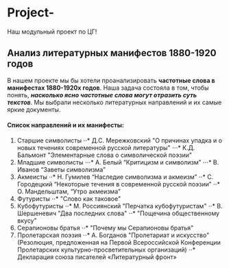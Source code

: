 # Project-
Наш модульный проект по ЦГ! 

## Анализ литературных манифестов 1880-1920 годов

В нашем проекте мы бы хотели проанализировать **частотные слова в манифестах 1880-1920х годов**. Наша задача состояла в том, чтобы понять, *__насколько ясно частотные слова могут отразить суть текстов__*. Мы выбрали несколько литературных направлений и их самые яркие документы. 
#### Список направлений и их манифесты:  
1. Старшие символисты 
⋅⋅* Д.С. Мережковский "О причинах упадка и о новых течениях современной русской литературы"
⋅⋅⋅* К.Д. Бальмонт "Элементарные слова о символической поэзии"
2. Младшие символисты 
⋅⋅⋅* А. Белый “Критицизм и символизм”
⋅⋅⋅* В. Иванов “Заветы символизма”
3. Акмеисты 
⋅⋅* Н. Гумилев “Наследие символизма и акмеизм” 
⋅⋅* С. Городецкий “Некоторые течения в современной русской поэзии” 
⋅⋅* О. Мандельштам, “Утро акмеизма” 
4. Футуристы 
⋅⋅* "Слово как таковое"
5. Кубофутуристы 
⋅⋅* М. Россиянский "Перчатка кубофутуристам"
⋅⋅* В. Шершеневич "Два последних слова"
⋅⋅* "Пощечина общественному вкусу" 
6. Серапионовы братья 
⋅⋅* "Почему мы Серапионовы братья" 
7. Пролетарская поэзия 
⋅⋅* А. Богданов "Пролетариат и искусство" (Резолюция, предложенная на Первой Всероссийской Конференции Пролетарских культурно-просветительных организаций)
⋅⋅* Декларация союза писателей «Литературный фронт»




